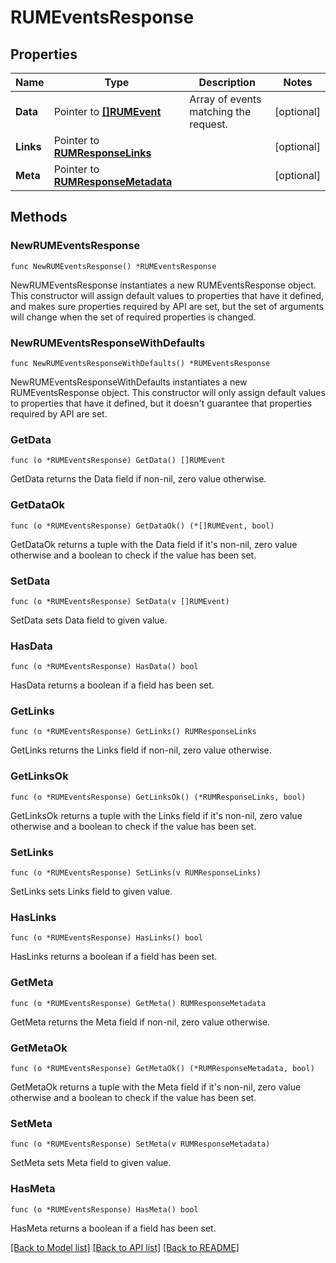 # RUMEventsResponse

## Properties

| Name      | Type                                                         | Description                           | Notes      |
| --------- | ------------------------------------------------------------ | ------------------------------------- | ---------- |
| **Data**  | Pointer to [**[]RUMEvent**](RUMEvent.md)                     | Array of events matching the request. | [optional] |
| **Links** | Pointer to [**RUMResponseLinks**](RUMResponseLinks.md)       |                                       | [optional] |
| **Meta**  | Pointer to [**RUMResponseMetadata**](RUMResponseMetadata.md) |                                       | [optional] |

## Methods

### NewRUMEventsResponse

`func NewRUMEventsResponse() *RUMEventsResponse`

NewRUMEventsResponse instantiates a new RUMEventsResponse object.
This constructor will assign default values to properties that have it defined,
and makes sure properties required by API are set, but the set of arguments
will change when the set of required properties is changed.

### NewRUMEventsResponseWithDefaults

`func NewRUMEventsResponseWithDefaults() *RUMEventsResponse`

NewRUMEventsResponseWithDefaults instantiates a new RUMEventsResponse object.
This constructor will only assign default values to properties that have it defined,
but it doesn't guarantee that properties required by API are set.

### GetData

`func (o *RUMEventsResponse) GetData() []RUMEvent`

GetData returns the Data field if non-nil, zero value otherwise.

### GetDataOk

`func (o *RUMEventsResponse) GetDataOk() (*[]RUMEvent, bool)`

GetDataOk returns a tuple with the Data field if it's non-nil, zero value otherwise
and a boolean to check if the value has been set.

### SetData

`func (o *RUMEventsResponse) SetData(v []RUMEvent)`

SetData sets Data field to given value.

### HasData

`func (o *RUMEventsResponse) HasData() bool`

HasData returns a boolean if a field has been set.

### GetLinks

`func (o *RUMEventsResponse) GetLinks() RUMResponseLinks`

GetLinks returns the Links field if non-nil, zero value otherwise.

### GetLinksOk

`func (o *RUMEventsResponse) GetLinksOk() (*RUMResponseLinks, bool)`

GetLinksOk returns a tuple with the Links field if it's non-nil, zero value otherwise
and a boolean to check if the value has been set.

### SetLinks

`func (o *RUMEventsResponse) SetLinks(v RUMResponseLinks)`

SetLinks sets Links field to given value.

### HasLinks

`func (o *RUMEventsResponse) HasLinks() bool`

HasLinks returns a boolean if a field has been set.

### GetMeta

`func (o *RUMEventsResponse) GetMeta() RUMResponseMetadata`

GetMeta returns the Meta field if non-nil, zero value otherwise.

### GetMetaOk

`func (o *RUMEventsResponse) GetMetaOk() (*RUMResponseMetadata, bool)`

GetMetaOk returns a tuple with the Meta field if it's non-nil, zero value otherwise
and a boolean to check if the value has been set.

### SetMeta

`func (o *RUMEventsResponse) SetMeta(v RUMResponseMetadata)`

SetMeta sets Meta field to given value.

### HasMeta

`func (o *RUMEventsResponse) HasMeta() bool`

HasMeta returns a boolean if a field has been set.

[[Back to Model list]](../README.md#documentation-for-models) [[Back to API list]](../README.md#documentation-for-api-endpoints) [[Back to README]](../README.md)

